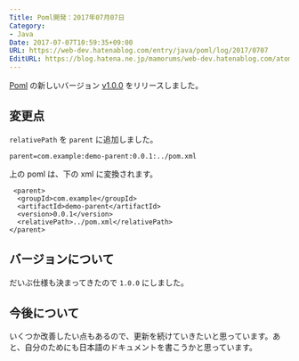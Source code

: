 ```yaml
---
Title: Poml開発：2017年07月07日
Category:
- Java
Date: 2017-07-07T10:59:35+09:00
URL: https://web-dev.hatenablog.com/entry/java/poml/log/2017/0707
EditURL: https://blog.hatena.ne.jp/mamorums/web-dev.hatenablog.com/atom/entry/8599973812277553760
---
```


[Poml](https://github.com/mamorum/poml) の新しいバージョン [v1.0.0](https://github.com/mamorum/poml/releases/tag/v1.0.0) をリリースしました。


## 変更点
`relativePath` を `parent` に追加しました。

```
parent=com.example:demo-parent:0.0.1:../pom.xml
```

上の poml は、下の xml に変換されます。

```
 <parent>
  <groupId>com.example</groupId>
  <artifactId>demo-parent</artifactId>
  <version>0.0.1</version>
  <relativePath>../pom.xml</relativePath>
</parent>
```

## バージョンについて
だいぶ仕様も決まってきたので `1.0.0` にしました。


## 今後について
いくつか改善したい点もあるので、更新を続けていきたいと思っています。あと、自分のためにも日本語のドキュメントを書こうかと思っています。


